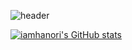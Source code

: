 <!-- ### Hi there 👋 -->
![header](https://capsule-render.vercel.app/api?type=waving&color=BDCDDC&height=300&section=header&text=hi%20&fontSize=90&fontColor=3D3D3F&fontAlign=50)

[![iamhanori's GitHub stats](https://github-readme-stats.vercel.app/api?username=iamhanori)](https://github.com/iamhanori/github-readme-stats)

<!--
**iamhanori/iamhanori** is a ✨ _special_ ✨ repository because its `README.md` (this file) appears on your GitHub profile.

Here are some ideas to get you started:

- 🔭 I’m currently working on ...
- 🌱 I’m currently learning ...
- 👯 I’m looking to collaborate on ...
- 🤔 I’m looking for help with ...
- 💬 Ask me about ...
- 📫 How to reach me: ...
- 😄 Pronouns: ...
- ⚡ Fun fact: ...
-->
